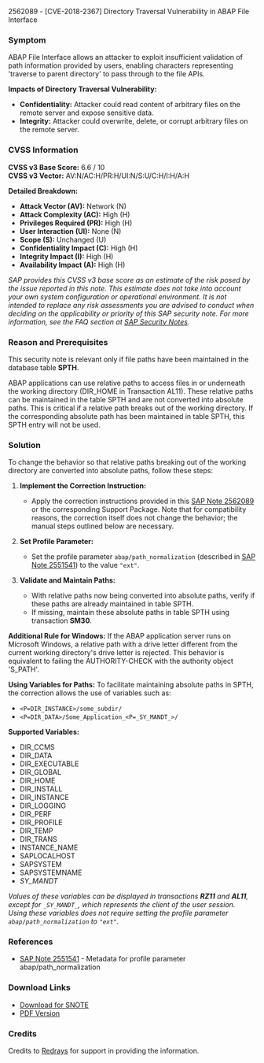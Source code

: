 2562089 - [CVE-2018-2367] Directory Traversal Vulnerability in ABAP File Interface

### Symptom

ABAP File Interface allows an attacker to exploit insufficient validation of path information provided by users, enabling characters representing 'traverse to parent directory' to pass through to the file APIs.

**Impacts of Directory Traversal Vulnerability:**
- **Confidentiality:** Attacker could read content of arbitrary files on the remote server and expose sensitive data.
- **Integrity:** Attacker could overwrite, delete, or corrupt arbitrary files on the remote server.

### CVSS Information

**CVSS v3 Base Score:** 6.6 / 10  
**CVSS v3 Vector:** AV:N/AC:H/PR:H/UI:N/S:U/C:H/I:H/A:H

**Detailed Breakdown:**
- **Attack Vector (AV):** Network (N)
- **Attack Complexity (AC):** High (H)
- **Privileges Required (PR):** High (H)
- **User Interaction (UI):** None (N)
- **Scope (S):** Unchanged (U)
- **Confidentiality Impact (C):** High (H)
- **Integrity Impact (I):** High (H)
- **Availability Impact (A):** High (H)

*SAP provides this CVSS v3 base score as an estimate of the risk posed by the issue reported in this note. This estimate does not take into account your own system configuration or operational environment. It is not intended to replace any risk assessments you are advised to conduct when deciding on the applicability or priority of this SAP security note. For more information, see the FAQ section at [SAP Security Notes](https://support.sap.com/securitynotes).*

### Reason and Prerequisites

This security note is relevant only if file paths have been maintained in the database table **SPTH**.

ABAP applications can use relative paths to access files in or underneath the working directory (DIR_HOME in Transaction AL11). These relative paths can be maintained in the table SPTH and are not converted into absolute paths. This is critical if a relative path breaks out of the working directory. If the corresponding absolute path has been maintained in table SPTH, this SPTH entry will not be used.

### Solution

To change the behavior so that relative paths breaking out of the working directory are converted into absolute paths, follow these steps:

1. **Implement the Correction Instruction:**
   - Apply the correction instructions provided in this [SAP Note 2562089](https://me.sap.com/notes/0002562089) or the corresponding Support Package. Note that for compatibility reasons, the correction itself does not change the behavior; the manual steps outlined below are necessary.

2. **Set Profile Parameter:**
   - Set the profile parameter `abap/path_normalization` (described in [SAP Note 2551541](https://me.sap.com/notes/2551541)) to the value `"ext"`.

3. **Validate and Maintain Paths:**
   - With relative paths now being converted into absolute paths, verify if these paths are already maintained in table SPTH.
   - If missing, maintain these absolute paths in table SPTH using transaction **SM30**.

**Additional Rule for Windows:**
If the ABAP application server runs on Microsoft Windows, a relative path with a drive letter different from the current working directory's drive letter is rejected. This behavior is equivalent to failing the AUTHORITY-CHECK with the authority object 'S_PATH'.

**Using Variables for Paths:**
To facilitate maintaining absolute paths in SPTH, the correction allows the use of variables such as:
- `<P=DIR_INSTANCE>/some_subdir/`
- `<P=DIR_DATA>/Some_Application_<P=_SY_MANDT_>/`

**Supported Variables:**
- DIR_CCMS
- DIR_DATA
- DIR_EXECUTABLE
- DIR_GLOBAL
- DIR_HOME
- DIR_INSTALL
- DIR_INSTANCE
- DIR_LOGGING
- DIR_PERF
- DIR_PROFILE
- DIR_TEMP
- DIR_TRANS
- INSTANCE_NAME
- SAPLOCALHOST
- SAPSYSTEM
- SAPSYSTEMNAME
- _SY_MANDT_

*Values of these variables can be displayed in transactions **RZ11** and **AL11**, except for `_SY_MANDT_`, which represents the client of the user session. Using these variables does not require setting the profile parameter `abap/path_normalization` to `"ext"`.*

### References

- [SAP Note 2551541](https://me.sap.com/notes/2551541) - Metadata for profile parameter abap/path_normalization

### Download Links

- [Download for SNOTE](https://notesdownloads.sap.com/note/0040000000279692018)
- [PDF Version](https://userapps.support.sap.com/sap/support/sfm/notes/print/0002562089?language=en-US&token=518521A4614CA6E97115B8ADE6B0A1BA)

### Credits

Credits to [Redrays](https://redrays.io) for support in providing the information.